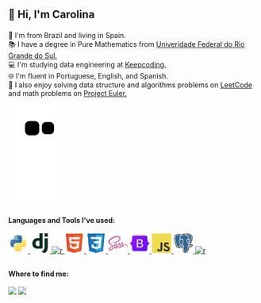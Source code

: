 <h2 style="border-bottom: none"> 👋 Hi, I'm Carolina <p></p></h2>


📍 I'm from Brazil and living in Spain.<br />
📚 I have a degree in Pure Mathematics from <a href="http://www.ufrgs.br/ufrgs/inicial">Univeridade Federal do Rio Grande do Sul. </a> <br />
💻 I'm studying data engineering at <a href="https://keepcoding.io/">Keepcoding. </a> <br />
🌐 I'm fluent in Portuguese, English, and Spanish. <br>
🧮 I also enjoy solving data structure and algorithms problems on <a href="https://leetcode.com/Graciolli/">LeetCode</a> and math problems on <a href="https://projecteuler.net/progress=graciolli">Project Euler.</a>

![snake svg](https://github.com/CGraciolli/CGraciolli/blob/output/github-contribution-grid-snake.svg)

<h2></h2>
<h4>Languages and Tools I've used: </h4>
 <div>

<a href="https://www.python.org/" target="_blank" rel="noreferrer">
<img src="https://raw.githubusercontent.com/devicons/devicon/master/icons/python/python-original.svg" alt="python" width="40" height="40" />
</a>
<a href="https://www.djangoproject.com/" target="_blank" rel="noreferrer">
<img src="https://github.com/devicons/devicon/blob/master/icons/django/django-plain.svg" alt="python" width="40" height="40"/>
</a>
<a href="https://fastapi.tiangolo.com" target="_blank" rel="noreferrer">
<img src="https://user-images.githubusercontent.com/112963325/230005325-644128e7-ba5c-44c8-89eb-1abd3759e396.png" alt="r" width="40" height=40">
</a>
<a href="https://html.spec.whatwg.org/multipage/" target="_blank" rel="noreferrer">
<img src="https://github.com/devicons/devicon/blob/master/icons/html5/html5-original.svg" alt="html" width="40" height="40" />
</a>
<a href="https://www.w3.org/Style/CSS/Overview.en.html" target="_blank" rel="noreferrer">
<img src="https://github.com/devicons/devicon/blob/master/icons/css3/css3-original.svg" alt="css" width="40" height="40" />
</a>
<a href="https://sass-lang.com/" target="_blank" rel="noreferrer">
<img src="https://github.com/devicons/devicon/blob/master/icons/sass/sass-original.svg" alt="sass" width="40" height="40" />
</a>
<a href="https://getbootstrap.com/" target="_blank" rel="noreferrer">
<img src="https://github.com/devicons/devicon/blob/master/icons/bootstrap/bootstrap-original.svg" alt="bootstrap" width="40" height="40"/>
</a>
<a href="https://www.javascript.com/" target="_blank" rel="noreferrer">
<img src="https://github.com/devicons/devicon/blob/master/icons/javascript/javascript-original.svg" alt="javascrpit" widht="40" height="40" />
</a>
<a href="https://www.postgresql.org/" target="_blank" rel="noreferrer">
<img src="https://github.com/devicons/devicon/blob/master/icons/postgresql/postgresql-original.svg" alt="postgresql" width="40" height="40" />
</a>
<a href="https://www.r-project.org/" target="_blank" rel="noreferrer">
<img src="https://camo.githubusercontent.com/63ed61543d9b61f9e6a112f81476b26805207907ed98c67ebcf5f8cecba84c06/68747470733a2f2f63646e2e6a7364656c6976722e6e65742f67682f64657669636f6e732f64657669636f6e2f69636f6e732f7273747564696f2f7273747564696f2d6f726967696e616c2e737667" alt="r" width="40" height=40">
</a>
</div>
 
 <h2></h2>  
   <h4>  Where to find me: </h4>
 <div>
  <a href="mailto:cgraciolli@gmail.com"><img src="https://img.shields.io/badge/Gmail-D14836?style=for-the-badge&logo=gmail&logoColor=white" target="_blank"></a>
  <a href="www.linkedin.com/in/carolina-graciolli-siqueira" target="_blank"><img src="https://img.shields.io/badge/LinkedIn-0077B5?style=for-the-badge&logo=linkedin&logoColor=white"></a>

  

